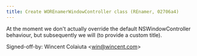 ```yaml
---
title: Create WOREnamerWindowController class (REnamer, 02706a4)
---
```


At the moment we don't actually override the default NSWindowController behaviour, but subsequently we will (to provide a custom title).

Signed-off-by: Wincent Colaiuta &lt;win@wincent.com&gt;
